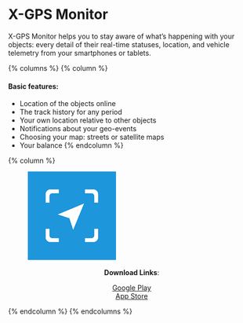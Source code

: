 # X-GPS Monitor

X-GPS Monitor helps you to stay aware of what’s happening with your objects: every detail of their real-time statuses, location, and vehicle telemetry from your smartphones or tablets.

{% columns %}
{% column %}
#### **Basic features**:

* Location of the objects online
* The track history for any period
* Your own location relative to other objects
* Notifications about your geo-events
* Choosing your map: streets or satellite maps
* Your balance
{% endcolumn %}

{% column %}
<figure><img src="../attachments/image-20250304-161523.png" alt="X-GPS Monitor Logo"><figcaption></figcaption></figure>

<p align="center"><strong>Download Links</strong>:</p>

<p align="center"><a href="https://play.google.com/store/apps/details?id=com.navixy.xgps.client.app">Google Play</a><br><a href="https://apps.apple.com/us/app/x-gps-monitor/id883610994">App Store</a></p>
{% endcolumn %}
{% endcolumns %}
